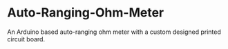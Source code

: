 # Auto-Ranging-Ohm-Meter
An Arduino based auto-ranging ohm meter with a custom designed printed circuit board.
